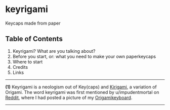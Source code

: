 # keyrigami

Keycaps made from paper

## Table of Contents

1. Keyrigami? What are you talking about?
2. Before you start, or: what you need to make your own paperkeycaps
3. Where to start
4. Credits
5. Links
---

**(1)** Keyrigami is a neologism out of Key(caps) and [Kirigami][1], a variation of Origami. The word keyrigami was first mentioned by u/impudentmortal on [Reddit][2], where I had posted a picture of my [Origamikeyboard][3].








---

[1]: https://en.wikipedia.org/wiki/kirigami
[2]: https://www.reddit.com/r/MechanicalKeyboards/comments/7fm4t6/origamikeyboard/dqdek10/
[3]: https://www.reddit.com/r/MechanicalKeyboards/comments/7fm4t6/origamikeyboard/
[4]: https://olkb.com
[5]: http://qmk.fm/

